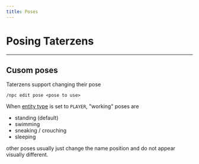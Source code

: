```yaml
---
title: Poses
---
```



# Posing Taterzens

---


## Cusom poses

Taterzens support changing their pose
```
/npc edit pose <pose to use>
```

When [entity type](./types.md) is set to `PLAYER`, "working" poses are

* standing (default)
* swimming
* sneaking / crouching
* sleeping

other poses usually just change the name position and do not appear visually different.